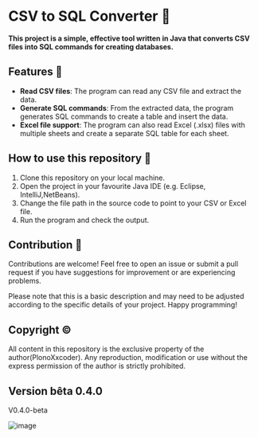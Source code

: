 # CSV to SQL Converter 🔄

**This project is a simple, effective tool written in Java that converts CSV files into SQL commands for creating databases.**

## Features 🚀

- **Read CSV files**: The program can read any CSV file and extract the data.
- **Generate SQL commands**: From the extracted data, the program generates SQL commands to create a table and insert the data.
- **Excel file support**: The program can also read Excel (.xlsx) files with multiple sheets and create a separate SQL table for each sheet.

## How to use this repository 📖

1. Clone this repository on your local machine.
2. Open the project in your favourite Java IDE (e.g. Eclipse, IntelliJ,NetBeans).
3. Change the file path in the source code to point to your CSV or Excel file.
4. Run the program and check the output.

## Contribution 🤝

Contributions are welcome! Feel free to open an issue or submit a pull request if you have suggestions for improvement or are experiencing problems.

Please note that this is a basic description and may need to be adjusted according to the specific details of your project. Happy programming!

## Copyright ©️

All content in this repository is the exclusive property of the author(PlonoXxcoder). Any reproduction, modification or use without the express permission of the author is strictly prohibited.

## Version bêta 0.4.0
V0.4.0-beta

![image](https://github.com/PlonoXxcoder/CSVToSQLConverter/assets/92154741/e766f921-8502-4b27-95af-b4cb5d166f1f)
